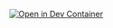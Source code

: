 [![Open in Dev Container](https://img.shields.io/badge/Open%20in%20Dev%20Container-blue?logo=visual-studio-code)](vscode://vscode-remote/containers/t1t4#https://github.com/yourusername/flask_app)
